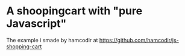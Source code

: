 # A shoopingcart with "pure Javascript"

The example i smade by
hamcodir at <https://github.com/hamcodir/js-shopping-cart>
